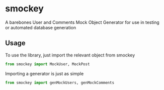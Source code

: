 # smockey
A barebones User and Comments Mock Object Generator for use in testing or automated database generation

## Usage

To use the library, just import the relevant object from smockey

```python
from smockey import MockUser, MockPost

```
Importing a generator is just as simple

```python
from smockey import genMockUsers, genMockComments
```

